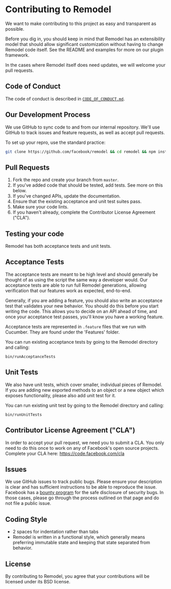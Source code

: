 # Contributing to Remodel

We want to make contributing to this project as easy and transparent as possible.

Before you dig in, you should keep in mind that Remodel has an extensibility model that should allow significant customization without having to change Remodel code itself. See the README and examples for more on our plugin framework.

In the cases where Remodel itself does need updates, we will welcome your pull requests.

## Code of Conduct
The code of conduct is described in [`CODE_OF_CONDUCT.md`](CODE_OF_CONDUCT.md).

## Our Development Process

We use GitHub to sync code to and from our internal repository. We'll use GitHub to track issues and feature requests, as well as accept pull requests.

To set up your repro, use the standard practice:

```sh
git clone https://github.com/facebook/remodel && cd remodel && npm install
```

## Pull Requests

1. Fork the repo and create your branch from `master`.
2. If you've added code that should be tested, add tests. See more on this below.
3. If you've changed APIs, update the documentation.
4. Ensure that the existing acceptance and unit test suites pass.
5. Make sure your code lints.
6. If you haven't already, complete the Contributor License Agreement ("CLA").

## Testing your code

Remodel has both acceptance tests and unit tests.

## Acceptance Tests

The acceptance tests are meant to be high level and should generally be thought of as using the script the same way a developer would. Our acceptance tests are able to run full Remodel generations, allowing verification that our features work as expected, end-to-end.

Generally, if you are adding a feature, you should also write an acceptance test that validates  your new behavior. You should do this before you start writing the code. This allows you to decide on an API ahead of time, and once your acceptance test passes, you'll know you have a working feature.

Acceptance tests are represented in `.feature` files that we run with Cucumber. They are found under the 'Features' folder.

You can run existing acceptance tests by going to the Remodel directory and calling:

`bin/runAcceptanceTests`

## Unit Tests

We also have unit tests, which cover smaller, individual pieces of Remodel. If you are adding new exported methods to an object or a new object which exposes functionality, please also add unit test for it.

You can run existing unit test by going to the Remodel directory and calling:

`bin/runUnitTests`

## Contributor License Agreement ("CLA")

In order to accept your pull request, we need you to submit a CLA. You only need to do this once to work on any of Facebook's open source projects.
Complete your CLA here: https://code.facebook.com/cla

## Issues

We use GitHub issues to track public bugs. Please ensure your description is clear and has sufficient instructions to be able to reproduce the issue.
Facebook has a [bounty program](https://www.facebook.com/whitehat/) for the safe disclosure of security bugs. In those cases, please go through the process outlined on that page and do not file a public issue.

## Coding Style

* 2 spaces for indentation rather than tabs
* Remodel is written in a functional style, which generally means preferring immutable state and keeping that state separated from behavior.

## License

By contributing to Remodel, you agree that your contributions will be licensed under its BSD license.

